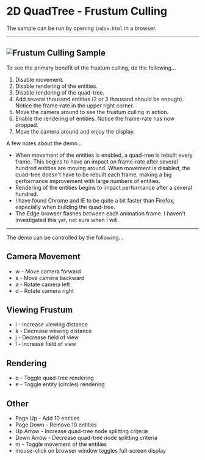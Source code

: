 # 2D QuadTree - Frustum Culling
The sample can be run by opening `index.html` in a browser.

---
![Frustum Culling Sample](https://github.com/ProfPorkins/GameTech/blob/master/JavaScript/QuadTreeFrustum/QuadTree-FrustumCulling.png "")
---

To see the primary benefit of the frustum culling, do the following...
 1. Disable movement.
 2. Disable rendering of the entities.
 3. Disable rendering of the quad-tree.
 4. Add several thousand entities (2 or 3 thousand should be enough).  Notice the frame-rate in the upper right corner.
 5. Move the camera around to see the frustum culling in action.
 6. Enable the rendering of entities.  Notice the frame-rate has now dropped.
 7. Move the camera around and enjoy the display.

A few notes about the demo...

* When movement of the entities is enabled, a quad-tree is rebuilt every frame.  This begins to have an impact on frame-rate after several hundred entities are moving around.  When movement is disabled, the quad-tree doesn't have to be rebuilt each frame, making a big performance improvement with large numbers of entities.
* Rendering of the entities begins to impact performance after a several hundred.
* I have found Chrome and IE to be quite a bit faster than Firefox, especially when building the quad-tree.
* The Edge browser flashes between each animation frame.  I haven't investigated this yet, not sure when I will.

----

The demo can be controlled by the following...

## Camera Movement
* w - Move camera forward
* s - Move camera backward
* a - Rotate camera left
* d - Rotate camera right

## Viewing Frustum
* i - Increase viewing distance
* k - Decrease viewing distance
* j - Decrease field of view
* l - Increase field of view

## Rendering
* q - Toggle quad-tree rendering
* e - Toggle entity (circles) rendering

## Other
* Page Up - Add 10 entities
* Page Down - Remove 10 entities
* Up Arrow - Increase quad-tree node splitting criteria
* Down Arrow - Decrease quad-tree node splitting criteria
* m - Toggle movement of the entities
* mouse-click on browser window toggles full-screen display
